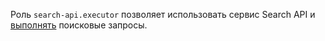 Роль `search-api.executor` позволяет использовать сервис Search API и [выполнять](../../search-api/operations/searching.md) поисковые запросы.
